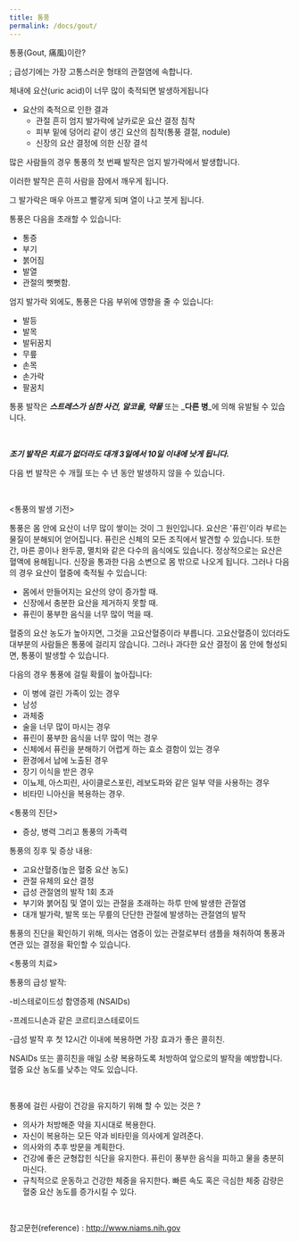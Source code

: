 ```yaml
---
title: 통풍
permalink: /docs/gout/
---
```



통풍(Gout, 痛風)이란?

; 급성기에는 가장 고통스러운 형태의 관절염에 속합니다.

체내에 요산(uric acid)이 너무 많이 축적되면 발생하게됩니다

  * 요산의 축적으로 인한 결과
      * 관절 흔히 엄지 발가락에 날카로운 요산 결정 침착
      * 피부 밑에 덩어리 같이 생긴 요산의 침착(통풍 결절, nodule)
      * 신장의 요산 결정에 의한 신장 결석

많은 사람들의 경우 통풍의 첫 번째 발작은 엄지 발가락에서 발생합니다.

이러한 발작은 흔히 사람을 잠에서 깨우게 됩니다.

그 발가락은 매우 아프고 빨갛게 되며 열이 나고 붓게 됩니다.

통풍은 다음을 초래할 수 있습니다:

  * 통증
  * 부기
  * 붉어짐
  * 발열
  * 관절의 뻣뻣함.

엄지 발가락 외에도, 통풍은 다음 부위에 영향을 줄 수 있습니다:

  * 발등
  * 발목
  * 발뒤꿈치
  * 무릎
  * 손목
  * 손가락
  * 팔꿈치

통풍 발작은 _**스트레스가 심한 사건, 알코올, 약물**_ 또는 _**다른 병**_에 의해 유발될 수 있습니다.

&nbsp;

**_조기 발작은 치료가 없더라도 대개 3일에서 10일 이내에 낫게 됩니다._**

다음 번 발작은 수 개월 또는 수 년 동안 발생하지 않을 수 있습니다.

&nbsp;

<통풍의 발생 기전>

통풍은 몸 안에 요산이 너무 많이 쌓이는 것이 그 원인입니다. 요산은 '퓨린'이라 부르는 물질이 분해되어 얻어집니다. 퓨린은 신체의 모든 조직에서 발견할 수 있습니다. 또한 간, 마른 콩이나 완두콩, 멸치와 같은 다수의 음식에도 있습니다. 정상적으로는 요산은 혈액에 용해됩니다. 신장을 통과한 다음 소변으로 몸 밖으로 나오게 됩니다. 그러나 다음의 경우 요산이 혈중에 축적될 수 있습니다:

  * 몸에서 만들어지는 요산의 양이 증가할 때.
  * 신장에서 충분한 요산을 제거하지 못할 때.
  * 퓨린이 풍부한 음식을 너무 많이 먹을 때.

혈중의 요산 농도가 높아지면, 그것을 고요산혈증이라 부릅니다. 고요산혈증이 있더라도 대부분의 사람들은 통풍에 걸리지 않습니다. 그러나 과다한 요산 결정이 몸 안에 형성되면, 통풍이 발생할 수 있습니다.

다음의 경우 통풍에 걸릴 확률이 높아집니다:

  * 이 병에 걸린 가족이 있는 경우
  * 남성
  * 과체중
  * 술을 너무 많이 마시는 경우
  * 퓨린이 풍부한 음식을 너무 많이 먹는 경우
  * 신체에서 퓨린을 분해하기 어렵게 하는 효소 결함이 있는 경우
  * 환경에서 납에 노출된 경우
  * 장기 이식을 받은 경우
  * 이뇨제, 아스피린, 사이클로스포린, 레보도파와 같은 일부 약을 사용하는 경우
  * 비타민 니아신을 복용하는 경우.

<통풍의 진단>

  * 증상, 병력 그리고 통풍의 가족력

통풍의 징후 및 증상 내용:

  * 고요산혈증(높은 혈중 요산 농도)
  * 관절 유체의 요산 결정
  * 급성 관절염의 발작 1회 초과
  * 부기와 붉어짐 및 열이 있는 관절을 초래하는 하루 만에 발생한 관절염
  * 대개 발가락, 발목 또는 무릎의 단단한 관절에 발생하는 관절염의 발작

통풍의 진단을 확인하기 위해, 의사는 염증이 있는 관절로부터 샘플을 채취하여 통풍과 연관 있는 결정을 확인할 수 있습니다.

<통풍의 치료>

통풍의 급성 발작:

-비스테로이드성 함영증제 (NSAIDs)

-프레드니손과 같은 코르티코스테로이드

-급성 발작 후 첫 12시간 이내에 복용하면 가장 효과가 좋은 콜히친.

NSAIDs 또는 콜히친을 매일 소량 복용하도록 처방하여 앞으로의 발작을 예방합니다. 혈중 요산 농도를 낮추는 약도 있습니다.

&nbsp;

통풍에 걸린 사람이 건강을 유지하기 위해 할 수 있는 것은 ?

  * 의사가 처방해준 약을 지시대로 복용한다.
  * 자신이 복용하는 모든 약과 비타민을 의사에게 알려준다.
  * 의사와의 추후 방문을 계획한다.
  * 건강에 좋은 균형잡힌 식단을 유지한다. 퓨린이 풍부한 음식을 피하고 물을 충분히 마신다.
  * 규칙적으로 운동하고 건강한 체중을 유지한다. 빠른 속도 혹은 극심한 체중 감량은 혈중 요산 농도를 증가시킬 수 있다.

&nbsp;

참고문헌(reference) : http://www.niams.nih.gov

